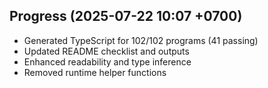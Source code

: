 ## Progress (2025-07-22 10:07 +0700)
- Generated TypeScript for 102/102 programs (41 passing)
- Updated README checklist and outputs
- Enhanced readability and type inference
- Removed runtime helper functions

